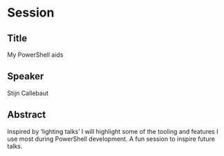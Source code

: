 # Session

## Title

My PowerShell aids

## Speaker

Stijn Callebaut

## Abstract

Inspired by ‘lighting talks’ I will highlight some of the tooling and features I use most during PowerShell development. A fun session to inspire future talks.

